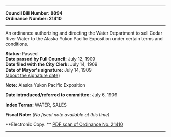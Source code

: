 * * * * *  
  
**Council Bill Number: [](#h0)[](#h2)8894**   
**Ordinance Number: 21410**  
  
* * * * *  
  
An ordinance authorizing and directing the Water Department to sell Cedar River Water to the Alaska Yukon Pacific Exposition under certain terms and conditions.  
  
**Status:** Passed   
**Date passed by Full Council:** July 12, 1909   
**Date filed with the City Clerk:** July 14, 1909   
**Date of Mayor's signature:** July 14, 1909   
[(about the signature date)](/~public/approvaldate.htm)   
  
**Note:** Alaska Yukon Pacific Exposition  
  
  
**Date introduced/referred to committee:** July 6, 1909   
  
**Index Terms:** WATER, SALES  
  
**Fiscal Note:** *(No fiscal note available at this time)*  
  
**Electronic Copy: ** [PDF scan of Ordinance No. 21410](/~archives/Ordinances/Ord_21410.pdf)  
  
* * * * *  
